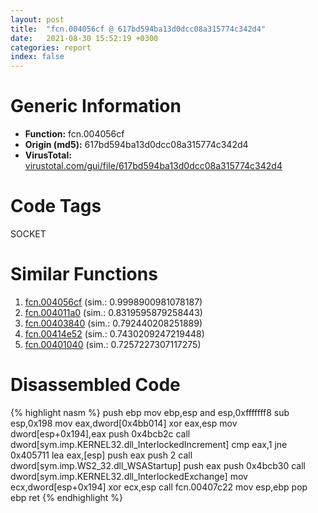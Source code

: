 ```yaml
---
layout: post
title:  "fcn.004056cf @ 617bd594ba13d0dcc08a315774c342d4"
date:   2021-08-30 15:52:19 +0300
categories: report
index: false
---
```


# Generic Information
- **Function:** fcn.004056cf
- **Origin (md5):** 617bd594ba13d0dcc08a315774c342d4
- **VirusTotal:** [virustotal.com/gui/file/617bd594ba13d0dcc08a315774c342d4][virustotal_ref]

# Code Tags
<span class="tag" id="SOCKET">SOCKET</span>


# Similar Functions

1. [fcn.004056cf][similar_1_ref] (sim.: 0.9998900981078187)
2. [fcn.004011a0][similar_2_ref] (sim.: 0.8319595879258443)
3. [fcn.00403840][similar_3_ref] (sim.: 0.792440208251889)
4. [fcn.00414e52][similar_4_ref] (sim.: 0.7430209247219448)
5. [fcn.00401040][similar_5_ref] (sim.: 0.7257227307117275)


# Disassembled Code

{% highlight nasm %}
push ebp
mov ebp,esp
and esp,0xfffffff8
sub esp,0x198
mov eax,dword[0x4bb014]
xor eax,esp
mov dword[esp+0x194],eax
push 0x4bcb2c
call dword[sym.imp.KERNEL32.dll_InterlockedIncrement]
cmp eax,1
jne 0x405711
lea eax,[esp]
push eax
push 2
call dword[sym.imp.WS2_32.dll_WSAStartup]
push eax
push 0x4bcb30
call dword[sym.imp.KERNEL32.dll_InterlockedExchange]
mov ecx,dword[esp+0x194]
xor ecx,esp
call fcn.00407c22
mov esp,ebp
pop ebp
ret 
{% endhighlight %}


[similar_1_ref]: /report/fcn.004056cf@b8b9b802e96d8e813c605554cf6f7018
[similar_2_ref]: /report/fcn.004011a0@b9bcb002212a6b3f234989f71e66f5f7
[similar_3_ref]: /report/fcn.00403840@0d7eb0bfa8278c92cad79678ce8bc0fd
[similar_4_ref]: /report/fcn.00414e52@418e0921f3a9bd4f5bc0dcc59623b5a1
[similar_5_ref]: /report/fcn.00401040@065d95e046989885ac0aa05648eeda39
[virustotal_ref]: https://www.virustotal.com/gui/file/617bd594ba13d0dcc08a315774c342d4